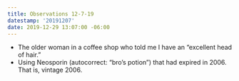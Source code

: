 ```yaml
---
title: Observations 12-7-19
datestamp: '20191207'
date: 2019-12-29 13:07:00 -06:00
---
```


- The older woman in a coffee shop who told me I have an “excellent head of hair.”
- Using Neosporin (autocorrect: “bro’s potion”) that had expired in 2006. That is, vintage 2006.
